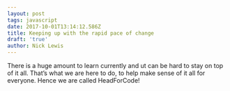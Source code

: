 ```yaml
---
layout: post
tags: javascript
date: 2017-10-01T13:14:12.586Z
title: Keeping up with the rapid pace of change
draft: 'true'
author: Nick Lewis
---
```

There is a huge amount to learn currently and ut can be hard to stay on top of it all. That’s what we are here to do, to help make sense of it all for everyone. Hence we are called HeadForCode!
